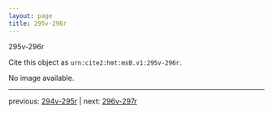 ```yaml
---
layout: page
title: 295v-296r
---
```


295v-296r

Cite this object as `urn:cite2:hmt:msB.v1:295v-296r`.

No image available. 



---

previous: [294v-295r](../294v-295r/) | next: [296v-297r](../296v-297r/)